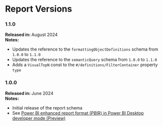 # Report Versions

### 1.1.0

<b>Released in: </b> August 2024 <br />
<b>Notes: </b> 
- Updates the reference to the `formattingObjectDefinitions` schema from `1.0.0` to `1.1.0`
- Updates the reference to the `semanticQuery` schema from `1.0.0` to `1.1.0`
- Adds a `VisualTopN` const to the `#/definitions/FilterContainer` property `type`

### 1.0.0

<b>Released in: </b> June 2024 <br />
<b>Notes: </b> 
- Initial release of the report schema
- See [Power BI enhanced report format (PBIR) in Power BI Desktop developer mode (Preview)](https://powerbi.microsoft.com/en-us/blog/power-bi-enhanced-report-format-pbir-in-power-bi-desktop-developer-mode-preview/)